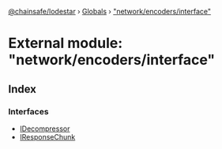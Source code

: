 [@chainsafe/lodestar](../README.md) › [Globals](../globals.md) › ["network/encoders/interface"](_network_encoders_interface_.md)

# External module: "network/encoders/interface"

## Index

### Interfaces

* [IDecompressor](../interfaces/_network_encoders_interface_.idecompressor.md)
* [IResponseChunk](../interfaces/_network_encoders_interface_.iresponsechunk.md)
